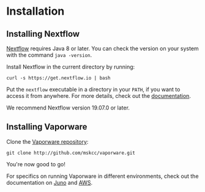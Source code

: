 # Installation

## Installing Nextflow
[Nextflow](https://www.nextflow.io) requires Java 8 or later. You can check the version on your system with the command `java -version`.

Install Nextflow in the current directory by running:
```shell
curl -s https://get.nextflow.io | bash
```
Put the `nextflow` executable in a directory in your `PATH`, if you want to access it from anywhere. For more details, check out the [documentation](https://www.nextflow.io/docs/latest/getstarted.html).

We recommend Nextflow version 19.07.0 or later.

## Installing Vaporware
Clone the [Vaporware repository](http://github.com/mskcc/vaporware):
```shell
git clone http://github.com/mskcc/vaporware.git
```

You're now good to go!

For specifics on running Vaporware in different environments, check out the documentation on [Juno](juno-setup.md) and [AWS](aws-setup.md).